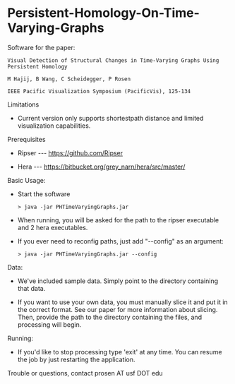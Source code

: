 # Persistent-Homology-On-Time-Varying-Graphs

Software for the paper:

    Visual Detection of Structural Changes in Time-Varying Graphs Using Persistent Homology
    
    M Hajij, B Wang, C Scheidegger, P Rosen
    
    IEEE Pacific Visualization Symposium (PacificVis), 125-134

Limitations

- Current version only supports shortestpath distance and limited visualization capabilities.

Prerequisites 

- Ripser --- https://github.com/Ripser
  
- Hera --- https://bitbucket.org/grey_narn/hera/src/master/
  
Basic Usage:

- Start the software
  
    `> java -jar PHTimeVaryingGraphs.jar`
    
- When running, you will be asked for the path to the ripser executable and 2 hera executables.
  
- If you ever need to reconfig paths, just add "--config" as an argument:
  
    `> java -jar PHTimeVaryingGraphs.jar --config`
    
Data:
  
- We've included sample data. Simply point to the directory containing that data.
    
- If you want to use your own data, you must manually slice it and put it in the correct format. See 
    our paper for more information about slicing. Then, provide the path to the directory containing the 
    files, and processing will begin.
    
Running:
  
- If you'd like to stop processing type 'exit' at any time. You can resume the job by just restarting the application.

Trouble or questions, contact prosen AT usf DOT edu
